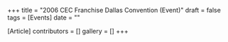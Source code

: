 +++
title = "2006 CEC Franchise Dallas Convention (Event)"
draft = false
tags = [Events]
date = ""

[Article]
contributors = []
gallery = []
+++